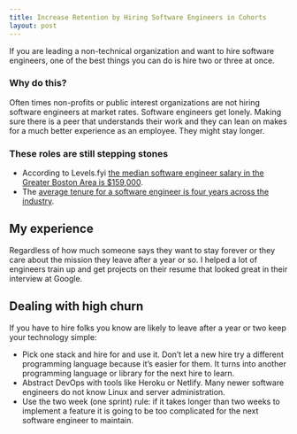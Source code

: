 ```yaml
---
title: Increase Retention by Hiring Software Engineers in Cohorts
layout: post
---
```

If you are leading a non-technical organization and want to hire software engineers, one of the best things you can do is hire two or three at once.

### Why do this?
Often times non-profits or public interest organizations are not hiring software engineers at market rates. Software engineers get lonely. Making sure there is a peer that understands their work and they can lean on makes for a much better experience as an employee. They might stay longer.

### These roles are still stepping stones
* According to Levels.fyi [the median software engineer salary in the Greater Boston Area is $159,000](https://www.levels.fyi/t/software-engineer/locations/greater-boston-area).
* The [average tenure for a software engineer is four years across the industry](https://stackoverflow.blog/2022/04/19/whats-the-average-tenure-of-an-engineer-at-a-big-tech-company-ep-434/).

## My experience
Regardless of how much someone says they want to stay forever or they care about the mission they leave after a year or so. I helped a lot of engineers train up and get projects on their resume that looked great in their interview at Google. 

## Dealing with high churn
If you have to hire folks you know are likely to leave after a year or two keep your technology simple:
* Pick one stack and hire for and use it. Don’t let a new hire try a different programming language because it’s easier for them. It turns into another programming language or library for the next hire to learn.
* Abstract DevOps with tools like Heroku or Netlify. Many newer software engineers do not know Linux and server administration.
* Use the two week (one sprint) rule: if it takes longer than two weeks to implement a feature it is going to be too complicated for the next software engineer to maintain.